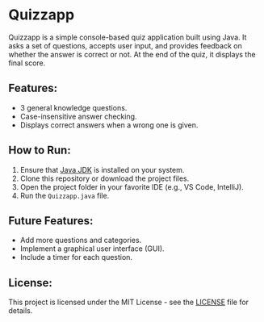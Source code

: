 # Quizzapp

Quizzapp is a simple console-based quiz application built using Java. It asks a set of questions, accepts user input, and provides feedback on whether the answer is correct or not. At the end of the quiz, it displays the final score.

## Features:
- 3 general knowledge questions.
- Case-insensitive answer checking.
- Displays correct answers when a wrong one is given.

## How to Run:
1. Ensure that [Java JDK](https://www.oracle.com/java/technologies/javase-downloads.html) is installed on your system.
2. Clone this repository or download the project files.
3. Open the project folder in your favorite IDE (e.g., VS Code, IntelliJ).
4. Run the `Quizzapp.java` file.

## Future Features:
- Add more questions and categories.
- Implement a graphical user interface (GUI).
- Include a timer for each question.

## License:
This project is licensed under the MIT License - see the [LICENSE](LICENSE) file for details.

